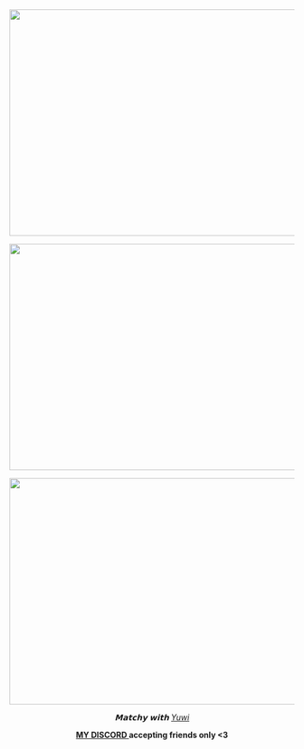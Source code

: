 

&nbsp; 


<p align="center">
  <a href="https://rentry.co/undeadlost"><img width="650" height="400" src="https://file.garden/ZjhOfU74SkXuNnGg/AKITO1.png"></img></a>
</p>
<p align="center">
  <a href="https://retrospring.net/@undeadlost"><img width="650" height="400" src="https://file.garden/ZjhOfU74SkXuNnGg/AKITO2.png"></img></a>
</p>
<p align="center">
  <a href="https://en.pronouns.page/@undeadlost"><img width="650" height="400" src="https://file.garden/ZjhOfU74SkXuNnGg/AKITO3.png"></img></a>
</p>




<p align="center">
<i>𝗠𝗮𝘁𝗰𝗵𝘆 𝘄𝗶𝘁𝗵  <a href= "https://github.com/4rtistic" >Yuwi  </a></i>
</p>

<p align="center">
 <strong> <a href= "https://discordid.netlify.app/?id=918776331909627914" >MY DISCORD  </a> accepting friends only <3 </strong>
</p>
